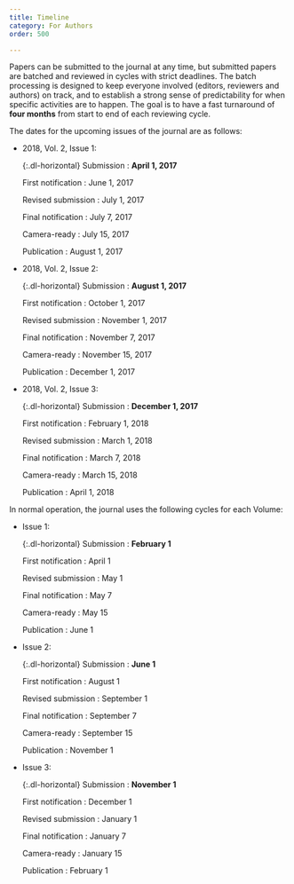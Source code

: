 ```yaml
---
title: Timeline
category: For Authors
order: 500

---
```

Papers can be submitted to the journal at any time, but submitted papers are batched and reviewed in cycles with strict deadlines. The batch processing is designed to keep everyone involved (editors, reviewers and authors) on track, and to establish a strong sense of predictability for when specific activities are to happen. The goal is to have a fast turnaround of **four months** from start to end of each reviewing cycle.

The dates for the upcoming issues of the journal are as follows:

* 2018, Vol. 2, Issue 1:

  {:.dl-horizontal}
  Submission
  : **April 1, 2017**

  First notification
  : June 1, 2017

  Revised submission
  : July 1, 2017

  Final notification
  : July 7, 2017

  Camera-ready
  : July 15, 2017

  Publication
  : August 1, 2017

* 2018, Vol. 2, Issue 2:

  {:.dl-horizontal}
  Submission
  : **August 1, 2017**

  First notification
  : October 1, 2017

  Revised submission
  : November 1, 2017

  Final notification
  : November 7, 2017

  Camera-ready
  : November 15, 2017

  Publication
  : December 1, 2017
  
* 2018, Vol. 2, Issue 3:

  {:.dl-horizontal}
  Submission
  : **December 1, 2017**

  First notification
  : February 1, 2018

  Revised submission
  : March 1, 2018

  Final notification
  : March 7, 2018

  Camera-ready
  : March 15, 2018

  Publication
  : April 1, 2018

In normal operation, the journal uses the following cycles for each Volume:

* Issue 1:

  {:.dl-horizontal}
  Submission
  : **February 1**

  First notification
  : April 1

  Revised submission
  : May 1

  Final notification
  : May 7

  Camera-ready
  : May 15

  Publication
  : June 1

* Issue 2:

  {:.dl-horizontal}
  Submission
  : **June 1**

  First notification
  : August 1

  Revised submission
  : September 1

  Final notification
  : September 7

  Camera-ready
  : September 15

  Publication
  : November 1

* Issue 3:

  {:.dl-horizontal}
  Submission
  : **November 1**

  First notification
  : December 1

  Revised submission
  : January 1

  Final notification
  : January 7

  Camera-ready
  : January 15 

  Publication
  : February 1
